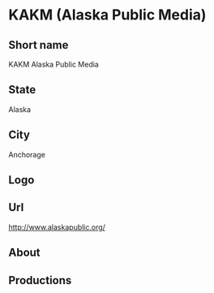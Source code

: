 # KAKM (Alaska Public Media)

## Short name

KAKM Alaska Public Media

## State

Alaska

## City

Anchorage

## Logo



## Url

http://www.alaskapublic.org/

## About



## Productions


